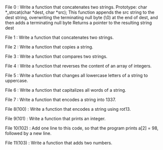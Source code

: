 File 0 : Write a function that concatenates two strings.
Prototype: char *_strcat(char *dest, char *src);
This function appends the src string to the dest string, overwriting the terminating null byte (\0) at the end of dest, and then adds a terminating null byte
Returns a pointer to the resulting string dest

File 1 : Write a function that concatenates two strings.

File 2 : Write a function that copies a string.

File 3 : Write a function that compares two strings.

File 4 : Write a function that reverses the content of an array of integers.

File 5 : Write a function that changes all lowercase letters of a string to uppercase.

File 6 : Write a function that capitalizes all words of a string.

File 7 : Write a function that encodes a string into 1337.

File 8(100) : Write a function that encodes a string using rot13.

File 9(101) : Write a function that prints an integer.

File 10(102) : Add one line to this code, so that the program prints a[2] = 98, followed by a new line.

File 11(103) : Write a function that adds two numbers.


